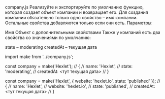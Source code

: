 company.js
Реализуйте и экспортируйте по умолчанию функцию, которая создает объект компании и возвращает его. Для создания компании обязательно только одно свойство – имя компании. Остальные свойства добавляются только если они есть. Параметры:

Имя
Объект с дополнительными свойствами
Также у компаний есть два свойства со значениями по умолчанию:

state – moderating
createdAt – текущая дата

import make from '../company.js';

const company = make('Hexlet');
// {
//   name: 'Hexlet',
//   state: 'moderating',
//   createdAt: <тут текущая дата>
// }

const company = make('Hexlet', { website: 'hexlet.io', state: 'published' });
// {
//   name: 'Hexlet',
//   website: 'hexlet.io',
//   state: 'published',
//   createdAt: <тут текущая дата>
// }